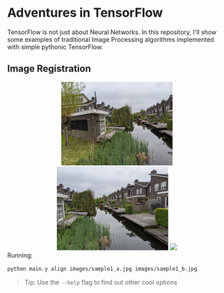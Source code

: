 # Adventures in TensorFlow
TensorFlow is not just about Neural Networks. In this repository, I'll show some examples of traditional Image Processing algorithms implemented with simple pythonic TensorFlow.

## Image Registration
<div align="center">
<img src="images/sample1_a.jpg" width="256" height="auto"/>
<img src="images/sample1_b.jpg" width="256" height="auto"/>
<img src="image_registration/sample1_demo.gif"/>
</div>
Running:

```bash
python main.y align images/sample1_a.jpg images/sample1_b.jpg
```

> Tip: Use the `--help` flag to find out other cool options
